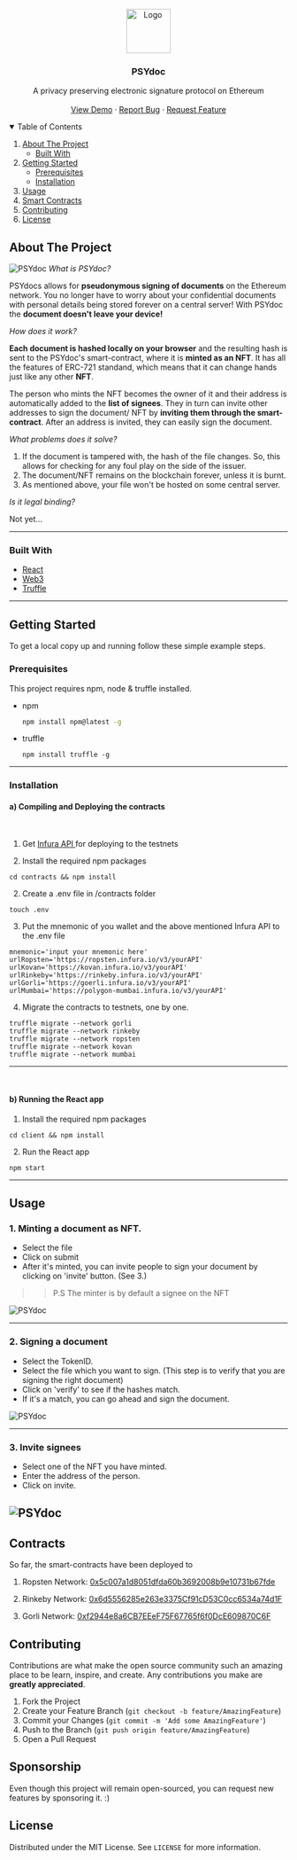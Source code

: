 
<p align="center">
  <a href="https://psydoc.vercel.app/">
    <img src="./client/public/logo192.png" alt="Logo" width="80" height="80">
  </a>

  <h3 align="center">PSYdoc</h3>

  <p align="center">
    A privacy preserving electronic signature protocol on Ethereum
    <br />
    <br />
    <a href="https://psydoc.vercel.app/">View Demo</a>
    ·
    <a href="https://github.com/merkle-groot/PSYdoc/issues">Report Bug</a>
    ·
    <a href="https://github.com/merkle-groot/PSYdoc/issues/issues">Request Feature</a>
  </p>
</p>



<!-- TABLE OF CONTENTS -->
<details open="open">
  <summary>Table of Contents</summary>
  <ol>
    <li>
      <a href="#about-the-project">About The Project</a>
      <ul>
        <li><a href="#built-with">Built With</a></li>
      </ul>
    </li>
    <li>
      <a href="#getting-started">Getting Started</a>
      <ul>
        <li><a href="#prerequisites">Prerequisites</a></li>
        <li><a href="#installation">Installation</a></li>
      </ul>
    </li>
    <li><a href="#usage">Usage</a></li>
    <li><a href="#contracts">Smart Contracts</a></li>
    <li><a href="#contributing">Contributing</a></li>
    <li><a href="#license">License</a></li>
  </ol>
</details>



<!-- ABOUT THE PROJECT -->
## About The Project

![PSYdoc](./readme-src/screen1.png)
*What is PSYdoc?*

PSYdocs allows for **pseudonymous signing of documents** on the Ethereum network. You no longer have to worry about your confidential documents with personal details being stored forever on a central server! With PSYdoc the **document doesn't leave your device!**

*How does it work?*

**Each document is hashed locally on your browser** and the resulting hash is sent to the PSYdoc's smart-contract, where it is **minted as an NFT**. It has all the features of ERC-721 standand, which means that it can change hands just like any other **NFT**.

The person who mints the NFT becomes the owner of it and their address is automatically added to the **list of signees**. They in turn can invite other addresses to sign the document/ NFT by **inviting them through the smart-contract**. After an address is invited, they can easily sign the document.

*What problems does it solve?*

1. If the document is tampered with, the hash of the file changes. So, this allows for checking for any foul play on the side of the issuer.
2. The document/NFT remains on the blockchain forever, unless it is burnt.
3. As mentioned above, your file won't be hosted on some central server.

*Is it legal binding?*

Not yet...

---
### Built With

* [React](https://getbootstrap.com)
* [Web3](https://web3js.readthedocs.io/)
* [Truffle](https://www.trufflesuite.com/)


---
<!-- GETTING STARTED -->
## Getting Started

To get a local copy up and running follow these simple example steps.

### Prerequisites

This project requires npm, node & truffle installed.
* npm
  ```sh
  npm install npm@latest -g
  ```
* truffle
  ```
  npm install truffle -g
  ```

---
### Installation

#### a) Compiling and Deploying the contracts
</br>


1. Get <a href="https://infura.io/">Infura API </a>for deploying to the testnets

2. Install the required npm packages
```
cd contracts && npm install
```
2. Create a .env file in /contracts folder
```
touch .env
```
3. Put the mnemonic of you wallet and the above mentioned Infura API to the .env file
```
mnemonic='input your mnemonic here'
urlRopsten='https://ropsten.infura.io/v3/yourAPI'
urlKovan='https://kovan.infura.io/v3/yourAPI'
urlRinkeby='https://rinkeby.infura.io/v3/yourAPI'
urlGorli='https://goerli.infura.io/v3/yourAPI'
urlMumbai='https://polygon-mumbai.infura.io/v3/yourAPI'
```
4. Migrate the contracts to testnets, one by one.
```
truffle migrate --network gorli
truffle migrate --network rinkeby
truffle migrate --network ropsten
truffle migrate --network kovan
truffle migrate --network mumbai
```
---
</br> 

#### b) Running the React app

1. Install the required npm packages
```
cd client && npm install
```
2. Run the React app
```
npm start
```
---
<!-- USAGE EXAMPLES -->
## Usage

### 1. Minting a document as NFT.
* Select the file
* Click on submit
* After it's minted, you can invite people to sign your document by clicking on 'invite' button. (See 3.)
>> P.S 
The minter is by default a signee on the NFT

![PSYdoc](./readme-src/mint.png)

---
### 2. Signing a document
* Select the TokenID.
* Select the file which you want to sign. (This step is to verify that you are signing the right document)
* Click on 'verify' to see if the hashes match.
* If it's a match, you can go ahead and sign the document.

![PSYdoc](./readme-src/sign.png)

---
### 3. Invite signees
* Select one of the NFT you have minted.
* Enter the address of the person.
* Click on invite.

![PSYdoc](./readme-src/invite.png)
---

<!-- CONTRACTS -->
## Contracts
So far, the smart-contracts have been deployed to 
1. Ropsten Network: [0x5c007a1d8051dfda60b3692008b9e10731b67fde](https://ropsten.etherscan.io/address/0x5c007a1d8051dfda60b3692008b9e10731b67fde)

2. Rinkeby Network: [0x6d5556285e263e3375Cf91cD53C0cc6534a74d1F](https://rinkeby.etherscan.io/address/0x6d5556285e263e3375Cf91cD53C0cc6534a74d1F)

3. Gorli Network: [0xf2944e8a6CB7EEeF75F67765f6f0DcE609870C6F](https://goerli.etherscan.io/address/0xf2944e8a6CB7EEeF75F67765f6f0DcE609870C6F#readContract)


<!-- CONTRIBUTING -->
## Contributing

Contributions are what make the open source community such an amazing place to be learn, inspire, and create. Any contributions you make are **greatly appreciated**.

1. Fork the Project
2. Create your Feature Branch (`git checkout -b feature/AmazingFeature`)
3. Commit your Changes (`git commit -m 'Add some AmazingFeature'`)
4. Push to the Branch (`git push origin feature/AmazingFeature`)
5. Open a Pull Request


## Sponsorship

Even though this project will remain open-sourced, you can request new features by sponsoring it. :)
<!-- LICENSE -->
## License

Distributed under the MIT License. See `LICENSE` for more information.



